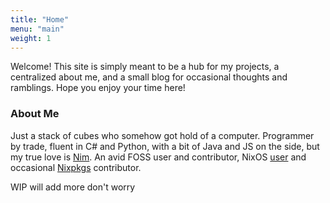 ```yaml
---
title: "Home"
menu: "main"
weight: 1
---
```


Welcome! This site is simply meant to be a hub for my projects, a centralized about me, and a small blog for occasional thoughts and ramblings. Hope you enjoy your time here!

### About Me
Just a stack of cubes who somehow got hold of a computer. Programmer by trade, fluent in C# and Python, with a bit of Java and JS on the side, but my true love is [Nim](https://nim-lang.org/). An avid FOSS user and contributor, NixOS [user](https://github.com/huantianad/nixos-config) and occasional [Nixpkgs](https://nixos.org/) contributor.

WIP will add more don't worry
